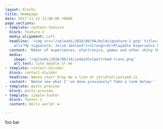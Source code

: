 ```yaml
---
layout: blocks
title: Homepage
date: 2017-11-22 23:00:00 +0000
page_sections:
- template: content-feature
  block: feature-1
  media_alignment: Left
  headline: '<img src="/uploads/2018/09/04/boldsignature-2.png" title="signature"
    alt="My signature: Jorid Jønland"><strong><br>Playable Experience Designer</strong>'
  content: 'Maker of experiences, electronics, games and other shiny things. '
  media:
    image: "/uploads/2018/09/19/jodoodlelportrmed-trans.png"
    alt_text: Cute doodle of me
- template: contact-divider
  block: contact-divider
  headline: Wanna chat? Drop me a line at jorid(at)jonland.io
  content: 'Wanna see what I''ve done previously? Take a look below:'
- template: posts-preview
  block: posts-preview
- template: simple-footer
  block: footer-1
  content: Hello world! ❤︎

---
```

foo bar